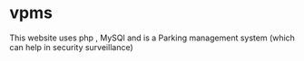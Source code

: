 # vpms
This website uses php , MySQl and is a Parking management system (which can help in security surveillance)
